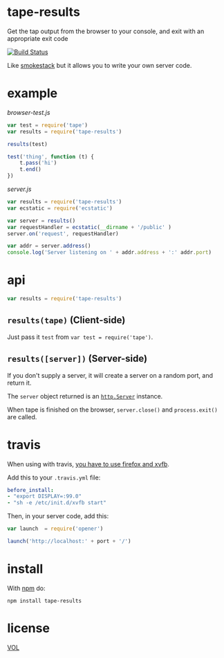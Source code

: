 tape-results
=========

Get the tap output from the browser to your console, and exit with an appropriate exit code

[![Build Status](https://travis-ci.org/ArtskydJ/tape-results.svg)](https://travis-ci.org/ArtskydJ/tape-results)

Like [smokestack](https://github.com/hughsk/smokestack) but it allows you to write your own server code.

# example

*browser-test.js*
```js
var test = require('tape')
var results = require('tape-results')

results(test)

test('thing', function (t) {
	t.pass('hi')
	t.end()
})
```

*server.js*
```js
var results = require('tape-results')
var ecstatic = require('ecstatic')

var server = results()
var requestHandler = ecstatic(__dirname + '/public' )
server.on('request', requestHandler)

var addr = server.address()
console.log('Server listening on ' + addr.address + ':' addr.port)
```

# api

```js
var results = require('tape-results')
```

## `results(tape)` (Client-side)

Just pass it `test` from `var test = require('tape')`.

## `results([server])` (Server-side)

If you don't supply a server, it will create a server on a random port, and return it.

The `server` object returned is an [`http.Server`](https://nodejs.org/api/http.html#http_class_http_server) instance.

When tape is finished on the browser, `server.close()` and `process.exit()` are called.

# travis

When using with travis, [you have to use firefox and xvfb](http://docs.travis-ci.com/user/gui-and-headless-browsers/#Using-xvfb-to-Run-Tests-That-Require-GUI-(e.g.-a-Web-browser)).

Add this to your `.travis.yml` file:

```yml
before_install:
- "export DISPLAY=:99.0"
- "sh -e /etc/init.d/xvfb start"
```

Then, in your server code, add this:

```js
var launch  = require('opener')

launch('http://localhost:' + port + '/')
```

# install

With [npm](http://nodejs.org/download) do:

	npm install tape-results

# license

[VOL](http://veryopenlicense.com)
